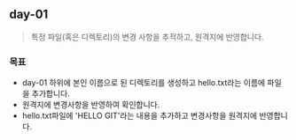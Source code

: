 ## day-01
> 특정 파일(혹은 디렉토리)의 변경 사항을 추적하고, 원격지에 반영합니다.

### 목표
- day-01 하위에 본인 이름으로 된 디렉토리를 생성하고 hello.txt라는 이름에 파일을 추가합니다.
- 원격지에 변경사항을 반영하여 확인합니다.
- hello.txt파일에 'HELLO GIT'라는 내용을 추가하고 변경사항을 원격지에 반영합니다.
